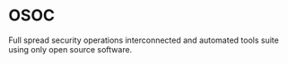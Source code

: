 # OSOC
Full spread security operations interconnected and automated tools suite using only open source software.
